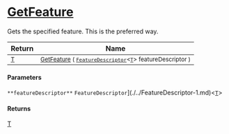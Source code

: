# [GetFeature](./Signature-100663439.md)

Gets the specified feature. This is the preferred way.

| Return | Name | 
| --- | --- | 
| <sub>[T](./Signature-100663439.md)</sub>| <sub>[GetFeature](./Signature-100663439.md) ( [`FeatureDescriptor`](./../FeatureDescriptor-1.md)\<[`T`](./Signature-100663439.md)> featureDescriptor )</sub>| <br>


#### Parameters
`**featureDescriptor**`  `FeatureDescriptor`](./../FeatureDescriptor-1.md)\<[`T`](./Signature-100663439.md)><br>
#### Returns
[T](./Signature-100663439.md)